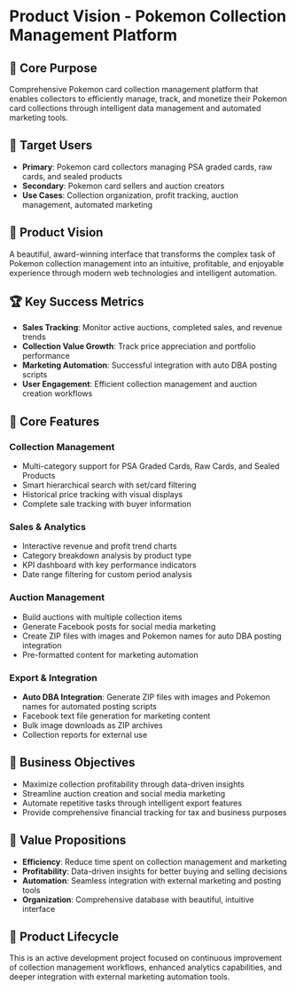 # Product Vision - Pokemon Collection Management Platform

## 🎯 Core Purpose
Comprehensive Pokemon card collection management platform that enables collectors to efficiently manage, track, and monetize their Pokemon card collections through intelligent data management and automated marketing tools.

## 👥 Target Users
- **Primary**: Pokemon card collectors managing PSA graded cards, raw cards, and sealed products
- **Secondary**: Pokemon card sellers and auction creators
- **Use Cases**: Collection organization, profit tracking, auction management, automated marketing

## 🎨 Product Vision
A beautiful, award-winning interface that transforms the complex task of Pokemon collection management into an intuitive, profitable, and enjoyable experience through modern web technologies and intelligent automation.

## 🏆 Key Success Metrics
- **Sales Tracking**: Monitor active auctions, completed sales, and revenue trends
- **Collection Value Growth**: Track price appreciation and portfolio performance
- **Marketing Automation**: Successful integration with auto DBA posting scripts
- **User Engagement**: Efficient collection management and auction creation workflows

## 🚀 Core Features

### Collection Management
- Multi-category support for PSA Graded Cards, Raw Cards, and Sealed Products
- Smart hierarchical search with set/card filtering
- Historical price tracking with visual displays
- Complete sale tracking with buyer information

### Sales & Analytics
- Interactive revenue and profit trend charts
- Category breakdown analysis by product type
- KPI dashboard with key performance indicators
- Date range filtering for custom period analysis

### Auction Management
- Build auctions with multiple collection items
- Generate Facebook posts for social media marketing
- Create ZIP files with images and Pokemon names for auto DBA posting integration
- Pre-formatted content for marketing automation

### Export & Integration
- **Auto DBA Integration**: Generate ZIP files with images and Pokemon names for automated posting scripts
- Facebook text file generation for marketing content
- Bulk image downloads as ZIP archives
- Collection reports for external use

## 💼 Business Objectives
- Maximize collection profitability through data-driven insights
- Streamline auction creation and social media marketing
- Automate repetitive tasks through intelligent export features
- Provide comprehensive financial tracking for tax and business purposes

## 🎯 Value Propositions
- **Efficiency**: Reduce time spent on collection management and marketing
- **Profitability**: Data-driven insights for better buying and selling decisions
- **Automation**: Seamless integration with external marketing and posting tools
- **Organization**: Comprehensive database with beautiful, intuitive interface

## 🔄 Product Lifecycle
This is an active development project focused on continuous improvement of collection management workflows, enhanced analytics capabilities, and deeper integration with external marketing automation tools.